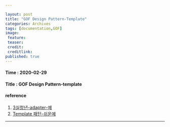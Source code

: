 ```yaml
---

layout: post
title: "GOF Design Pattern-Template"
categories: Archives
tags: [documentation,GOF]
image:
 feature:
 teaser:
 credit:
 creditlink:
published: true
---
```


#### Time : 2020-02-29
#### Title : GOF Design Pattern-template

#### reference

1. [3실청년-adapter-예 ](http://iilii.egloos.com/3806897) 
2. [Template 패턴-쉬운예](https://jusungpark.tistory.com/24?category=630296)

***
#### 









